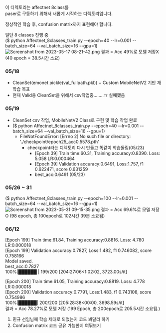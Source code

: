 이 디렉토리는 affectnet 8class를   
paser로 구동하기 위해서 새롭게 시작하는 디렉토리입니다.   

정상적인 학습 후, confusion matrix까지 표현해야 합니다. 

일단 8 classes 진행 중   
($ python Affectnet_8classes_train.py --epoch=40 --lr=0.001 --batch_size=64 --val_batch_size=16 --gpu=1)
![Screenshot from 2023-05-17 08-21-42.png](..%2F..%2F..%2F..%2F..%2FDesktop%2FScreenshot%20from%202023-05-17%2008-21-42.png)
결과 = Acc 49%로 모델 저장X (40 epoch = 38.5시간 소요)

### 05/18
- CleanSet(emonet pickle(val_fullpath.pkl)) + Custom MobileNetV2 기반 재 학습 목표
- 현재 Valid용 CleanSet을 위해서 csv작업중........ㅠ 실패했음

### 05/19
- CleanSet csv 작업, MobileNetV2 Class로 구현 및 학습 작업 완료
- ($ python Affectnet_8classes_train.py --epoch=40 --lr=0.001 --batch_size=64 --val_batch_size=16 --gpu=1)
  - FileNotFoundError: [Errno 2] No such file or directory: './checkpoint/epoch25_acc0.5578.pth'
    - checkpoint라는 디렉토리 다시 만들고 똑같이 학습돌림(05/23)
      - [Epoch 39] Train time:60.31, Training accuracy:0.8390. Loss: 5.058 LR:0.000464
      - [Epoch 39] Validation accuracy:0.6491, Loss:1.757, f1 0.622471, score 0.631259
      - best_acc:0.6491 (05/23)

### 05/26 ~ 31
($ python Affectnet_8classes_train.py --epoch=100 --lr=0.001 --batch_size=64 --val_batch_size=16 --gpu=1)
![Screenshot from 2023-05-31 09-15-35.png](..%2F..%2F..%2F..%2F..%2FDesktop%2FScreenshot%20from%202023-05-31%2009-15-35.png)
결과 = Acc 69.6%로 모델 저장O (98 epoch, 총 100epoch로 102시간 39분 소요됨)

### 06/12
[Epoch 199] Train time:61.84, Training accuracy:0.8816. Loss: 4.780 LR:0.000018   
[Epoch 199] Validation accuracy:0.7827, Loss:1.482, f1 0.746082, score 0.758166   
Model saved.   
best_acc:0.7827   
100%|██████ | 199/200 [204:27:06<1:02:02, 3723.00s/it]   

[Epoch 200] Train time:61.05, Training accuracy:0.8819. Loss: 4.778 LR:0.000018   
[Epoch 200] Validation accuracy:0.7791, Loss:1.483, f1 0.743108, score 0.754986   
100%|██████| 200/200 [205:28:38<00:00, 3698.59s/it]   
결과 = Acc 78.27%로 모델 저장 (199 Epoch, 총 200epoch로 205.5시간 소요됨.)   

1. 민규 선임님께 학습 제대로 되었는지 코드 봐달라 하기
2. Confusion matrix 코드 공유 가능한지 여쭤보기




